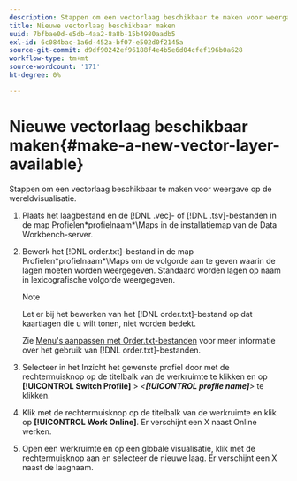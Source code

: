 ```yaml
---
description: Stappen om een vectorlaag beschikbaar te maken voor weergave op de wereldvisualisatie.
title: Nieuwe vectorlaag beschikbaar maken
uuid: 7bfbae0d-e5db-4aa2-8a8b-15b4980aadb5
exl-id: 6c084bac-1a6d-452a-bf07-e502d0f2145a
source-git-commit: d9df90242ef96188f4e4b5e6d04cfef196b0a628
workflow-type: tm+mt
source-wordcount: '171'
ht-degree: 0%

---
```


# Nieuwe vectorlaag beschikbaar maken{#make-a-new-vector-layer-available}

Stappen om een vectorlaag beschikbaar te maken voor weergave op de wereldvisualisatie.

1. Plaats het laagbestand en de [!DNL .vec]- of [!DNL .tsv]-bestanden in de map Profielen\*profielnaam*\Maps in de installatiemap van de Data Workbench-server.
1. Bewerk het [!DNL order.txt]-bestand in de map Profielen\*profielnaam*\Maps om de volgorde aan te geven waarin de lagen moeten worden weergegeven. Standaard worden lagen op naam in lexicografische volgorde weergegeven.

   >[!NOTE]
   >
   >Let er bij het bewerken van het [!DNL order.txt]-bestand op dat kaartlagen die u wilt tonen, niet worden bedekt.

   Zie [Menu&#39;s aanpassen met Order.txt-bestanden](../../../../home/c-get-started/c-intf-anlys-ftrs/c-ctm-menus/t-cstm-menus-ordr-files.md#task-a391800a8dd444deb3e1516d5189f999) voor meer informatie over het gebruik van [!DNL order.txt]-bestanden.

1. Selecteer in het Inzicht het gewenste profiel door met de rechtermuisknop op de titelbalk van de werkruimte te klikken en op **[!UICONTROL Switch Profile]** > *&lt;**[!UICONTROL profile name]**>* te klikken.
1. Klik met de rechtermuisknop op de titelbalk van de werkruimte en klik op **[!UICONTROL Work Online]**. Er verschijnt een X naast Online werken.
1. Open een werkruimte en op een globale visualisatie, klik met de rechtermuisknop aan en selecteer de nieuwe laag. Er verschijnt een X naast de laagnaam.
